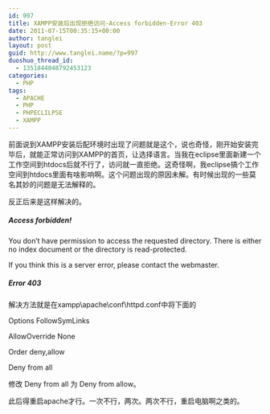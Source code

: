 ```yaml
---
id: 997
title: XAMPP安装后出现拒绝访问-Access forbidden-Error 403
date: 2011-07-15T00:35:15+00:00
author: tanglei
layout: post
guid: http://www.tanglei.name/?p=997
duoshuo_thread_id:
  - 1351844048792453123
categories:
  - PHP
tags:
  - APACHE
  - PHP
  - PHPECLILPSE
  - XAMPP
---
```

前面说到XAMPP安装后配环境时出现了问题就是这个，说也奇怪，刚开始安装完毕后，就能正常访问到XAMPP的首页，让选择语言。当我在eclipse里面新建一个工作空间到htdocs后就不行了，访问就一直拒绝。这奇怪啊，我eclipse搞个工作空间到htdocs里面有啥影响啊。这个问题出现的原因未解。有时候出现的一些莫名其妙的问题是无法解释的。

反正后来是这样解决的。

##### Access forbidden!

You don’t have permission to access the requested directory. There is either no index document or the directory is read-protected.

If you think this is a server error, please contact the webmaster.

##### Error 403

解决方法就是在xampp\apache\conf\httpd.conf中将下面的

<Directory />
  
Options FollowSymLinks
  
AllowOverride None
  
Order deny,allow
  
Deny from all
  
</Directory>

修改 Deny from all 为 Deny from allow。

此后得重启apache才行。一次不行，两次。两次不行，重启电脑啊之类的。
